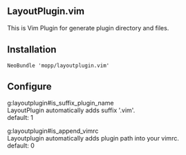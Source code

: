 ## LayoutPlugin.vim
This is Vim Plugin for generate plugin directory and files.

## Installation
    NeoBundle 'mopp/layoutplugin.vim'

## Configure
g:layoutplugin#is_suffix_plugin_name  
LayoutPlugin automatically adds suffix '.vim'.  
default: 1  

g:layoutplugin#is_append_vimrc  
Layoutplugin automatically adds plugin path into your vimrc.  
default: 0  
